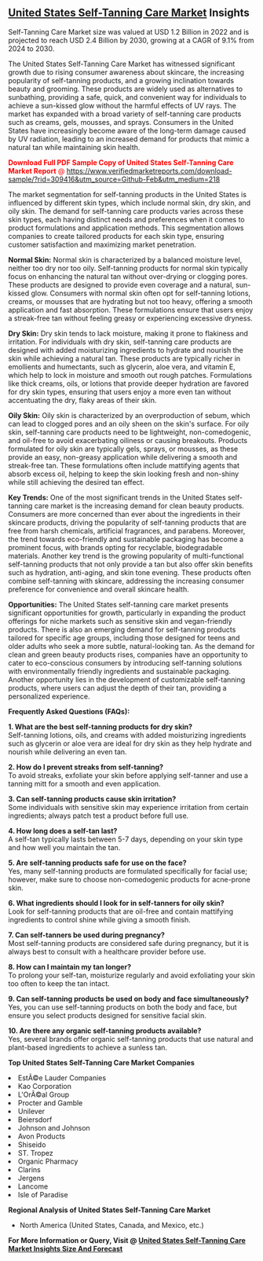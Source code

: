 <h2><a href="https://www.verifiedmarketreports.com/download-sample/?rid=309416&amp;utm_source=Github-Feb&amp;utm_medium=218" target="_blank">United States Self-Tanning Care Market</a> Insights</h2><p>Self-Tanning Care Market size was valued at USD 1.2 Billion in 2022 and is projected to reach USD 2.4 Billion by 2030, growing at a CAGR of 9.1% from 2024 to 2030.</p><p> <p>The United States Self-Tanning Care Market has witnessed significant growth due to rising consumer awareness about skincare, the increasing popularity of self-tanning products, and a growing inclination towards beauty and grooming. These products are widely used as alternatives to sunbathing, providing a safe, quick, and convenient way for individuals to achieve a sun-kissed glow without the harmful effects of UV rays. The market has expanded with a broad variety of self-tanning care products such as creams, gels, mousses, and sprays. Consumers in the United States have increasingly become aware of the long-term damage caused by UV radiation, leading to an increased demand for products that mimic a natural tan while maintaining skin health. <p><span class=""><span style="color: #ff0000;"><strong>Download Full PDF Sample Copy of United States Self-Tanning Care Market Report</strong> @ </span><a href="https://www.verifiedmarketreports.com/download-sample/?rid=309416&amp;utm_source=Github-Feb&amp;utm_medium=218" target="_blank">https://www.verifiedmarketreports.com/download-sample/?rid=309416&amp;utm_source=Github-Feb&amp;utm_medium=218</a></span></p> The market segmentation for self-tanning products in the United States is influenced by different skin types, which include normal skin, dry skin, and oily skin. The demand for self-tanning care products varies across these skin types, each having distinct needs and preferences when it comes to product formulations and application methods. This segmentation allows companies to create tailored products for each skin type, ensuring customer satisfaction and maximizing market penetration. <p><b>Normal Skin:</b> Normal skin is characterized by a balanced moisture level, neither too dry nor too oily. Self-tanning products for normal skin typically focus on enhancing the natural tan without over-drying or clogging pores. These products are designed to provide even coverage and a natural, sun-kissed glow. Consumers with normal skin often opt for self-tanning lotions, creams, or mousses that are hydrating but not too heavy, offering a smooth application and fast absorption. These formulations ensure that users enjoy a streak-free tan without feeling greasy or experiencing excessive dryness. </p> <p><b>Dry Skin:</b> Dry skin tends to lack moisture, making it prone to flakiness and irritation. For individuals with dry skin, self-tanning care products are designed with added moisturizing ingredients to hydrate and nourish the skin while achieving a natural tan. These products are typically richer in emollients and humectants, such as glycerin, aloe vera, and vitamin E, which help to lock in moisture and smooth out rough patches. Formulations like thick creams, oils, or lotions that provide deeper hydration are favored for dry skin types, ensuring that users enjoy a more even tan without accentuating the dry, flaky areas of their skin.</p> <p><b>Oily Skin:</b> Oily skin is characterized by an overproduction of sebum, which can lead to clogged pores and an oily sheen on the skin's surface. For oily skin, self-tanning care products need to be lightweight, non-comedogenic, and oil-free to avoid exacerbating oiliness or causing breakouts. Products formulated for oily skin are typically gels, sprays, or mousses, as these provide an easy, non-greasy application while delivering a smooth and streak-free tan. These formulations often include mattifying agents that absorb excess oil, helping to keep the skin looking fresh and non-shiny while still achieving the desired tan effect. </p> <p><b>Key Trends:</b> One of the most significant trends in the United States self-tanning care market is the increasing demand for clean beauty products. Consumers are more concerned than ever about the ingredients in their skincare products, driving the popularity of self-tanning products that are free from harsh chemicals, artificial fragrances, and parabens. Moreover, the trend towards eco-friendly and sustainable packaging has become a prominent focus, with brands opting for recyclable, biodegradable materials. Another key trend is the growing popularity of multi-functional self-tanning products that not only provide a tan but also offer skin benefits such as hydration, anti-aging, and skin tone evening. These products often combine self-tanning with skincare, addressing the increasing consumer preference for convenience and overall skincare health. <p><b>Opportunities:</b> The United States self-tanning care market presents significant opportunities for growth, particularly in expanding the product offerings for niche markets such as sensitive skin and vegan-friendly products. There is also an emerging demand for self-tanning products tailored for specific age groups, including those designed for teens and older adults who seek a more subtle, natural-looking tan. As the demand for clean and green beauty products rises, companies have an opportunity to cater to eco-conscious consumers by introducing self-tanning solutions with environmentally friendly ingredients and sustainable packaging. Another opportunity lies in the development of customizable self-tanning products, where users can adjust the depth of their tan, providing a personalized experience. <p><b>Frequently Asked Questions (FAQs):</b></p> <p><b>1. What are the best self-tanning products for dry skin?</b><br>Self-tanning lotions, oils, and creams with added moisturizing ingredients such as glycerin or aloe vera are ideal for dry skin as they help hydrate and nourish while delivering an even tan.</p> <p><b>2. How do I prevent streaks from self-tanning?</b><br>To avoid streaks, exfoliate your skin before applying self-tanner and use a tanning mitt for a smooth and even application.</p> <p><b>3. Can self-tanning products cause skin irritation?</b><br>Some individuals with sensitive skin may experience irritation from certain ingredients; always patch test a product before full use.</p> <p><b>4. How long does a self-tan last?</b><br>A self-tan typically lasts between 5-7 days, depending on your skin type and how well you maintain the tan.</p> <p><b>5. Are self-tanning products safe for use on the face?</b><br>Yes, many self-tanning products are formulated specifically for facial use; however, make sure to choose non-comedogenic products for acne-prone skin.</p> <p><b>6. What ingredients should I look for in self-tanners for oily skin?</b><br>Look for self-tanning products that are oil-free and contain mattifying ingredients to control shine while giving a smooth finish.</p> <p><b>7. Can self-tanners be used during pregnancy?</b><br>Most self-tanning products are considered safe during pregnancy, but it is always best to consult with a healthcare provider before use.</p> <p><b>8. How can I maintain my tan longer?</b><br>To prolong your self-tan, moisturize regularly and avoid exfoliating your skin too often to keep the tan intact.</p> <p><b>9. Can self-tanning products be used on body and face simultaneously?</b><br>Yes, you can use self-tanning products on both the body and face, but ensure you select products designed for sensitive facial skin.</p> <p><b>10. Are there any organic self-tanning products available?</b><br>Yes, several brands offer organic self-tanning products that use natural and plant-based ingredients to achieve a sunless tan.</p> </p><p><strong>Top United States Self-Tanning Care Market Companies</strong></p><div data-test-id=""><p><li>EstÃ©e Lauder Companies</li><li> Kao Corporation</li><li> L'OrÃ©al Group</li><li> Procter and Gamble</li><li> Unilever</li><li> Beiersdorf</li><li> Johnson and Johnson</li><li> Avon Products</li><li> Shiseido</li><li> ST. Tropez</li><li> Organic Pharmacy</li><li> Clarins</li><li> Jergens</li><li> Lancome</li><li> Isle of Paradise</li></p><div><strong>Regional Analysis of&nbsp;United States Self-Tanning Care Market</strong></div><ul><li dir="ltr"><p dir="ltr">North America&nbsp;(United States, Canada, and Mexico, etc.)</p></li></ul><p><strong>For More Information or Query, Visit @&nbsp;</strong><strong><a href="https://www.verifiedmarketreports.com/product/self-tanning-care-market/?utm_source=Github-Feb&amp;utm_medium=218" target="_blank">United States Self-Tanning Care Market Insights Size And Forecast</a></strong></p></div>
